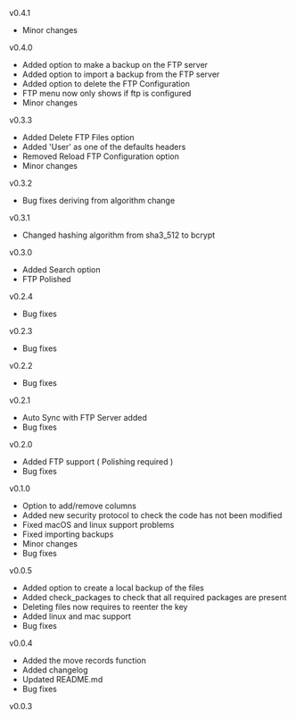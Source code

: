 v0.4.1
- Minor changes

v0.4.0
- Added option to make a backup on the FTP server
- Added option to import a backup from the FTP server
- Added option to delete the FTP Configuration
- FTP menu now only shows if ftp is configured
- Minor changes

v0.3.3
- Added Delete FTP Files option
- Added 'User' as one of the defaults headers
- Removed Reload FTP Configuration option
- Minor changes

v0.3.2
- Bug fixes deriving from algorithm change

v0.3.1
- Changed hashing algorithm from sha3_512 to bcrypt

v0.3.0
- Added Search option
- FTP Polished

v0.2.4
- Bug fixes

v0.2.3
- Bug fixes

v0.2.2
- Bug fixes

v0.2.1
- Auto Sync with FTP Server added
- Bug fixes

v0.2.0
- Added FTP support ( Polishing required )
- Bug fixes

v0.1.0
- Option to add/remove columns
- Added new security protocol to check the code has not been modified
- Fixed macOS and linux support problems
- Fixed importing backups
- Minor changes
- Bug fixes

v0.0.5
- Added option to create a local backup of the files
- Added check_packages to check that all required packages are present
- Deleting files now requires to reenter the key
- Added linux and mac support
- Bug fixes

v0.0.4
- Added the move records function
- Added changelog
- Updated README.md
- Bug fixes

v0.0.3